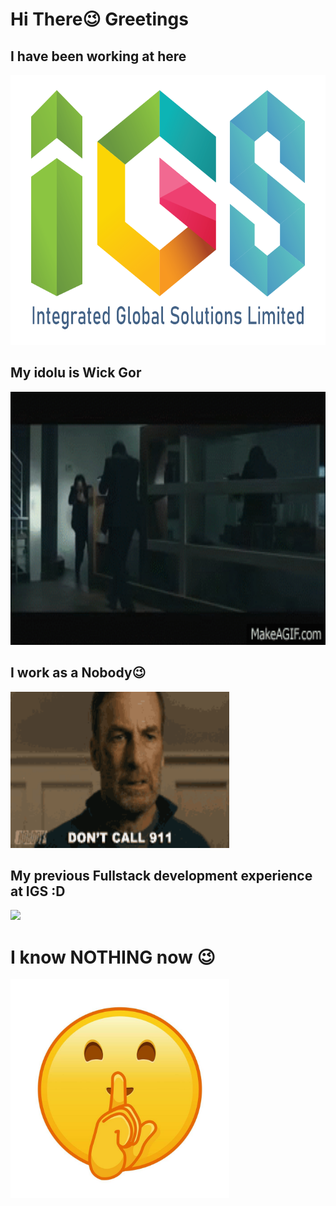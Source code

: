 <h1>Hi There😉 Greetings</h1>
<h2>I have been working at here</h2>
<img src="./images/igs.png" width="720" height="432">
<br>
<h2>My idolu is Wick Gor</h2>
<img src="./images/wick-gor-1.gif" width="720" height="405">
<br>
<h2>I work as a Nobody😉</h2>
<img src="./images/dont-call-911.gif" width="350" height="250">
<br>
<h2>My previous Fullstack development experience at IGS :D</h2>
<img src="https://skillicons.dev/icons?i=html,css,sass,js,ts,npm,angular,java,maven,postgres,linux,docker,git" />
<br>
<h1>I know NOTHING now 😉</h1>
<img src="./images/shh.jpg" width="350" height="350">
